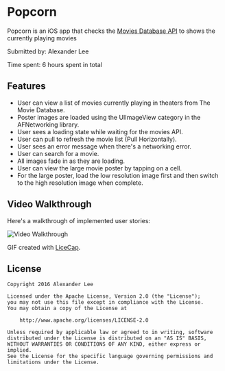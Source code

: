 # Popcorn

Popcorn is an iOS app that checks the [Movies Database API](https://developers.themoviedb.org/3) to shows the currently playing movies

Submitted by: Alexander Lee

Time spent: 6 hours spent in total

## Features

* User can view a list of movies currently playing in theaters from The Movie Database.
* Poster images are loaded using the UIImageView category in the AFNetworking library.
* User sees a loading state while waiting for the movies API.
* User can pull to refresh the movie list (Pull Horizontally).
* User sees an error message when there's a networking error.
* User can search for a movie.
* All images fade in as they are loading.
* User can view the large movie poster by tapping on a cell.
* For the large poster, load the low resolution image first and then switch to the high resolution image when complete.


## Video Walkthrough

Here's a walkthrough of implemented user stories:

<img src='https://github.com/alexander-lee/popcorn/blob/master/demo.gif' title='Video Walkthrough' width='' alt='Video Walkthrough' />

GIF created with [LiceCap](http://www.cockos.com/licecap/).


## License

    Copyright 2016 Alexander Lee

    Licensed under the Apache License, Version 2.0 (the "License");
    you may not use this file except in compliance with the License.
    You may obtain a copy of the License at

        http://www.apache.org/licenses/LICENSE-2.0

    Unless required by applicable law or agreed to in writing, software
    distributed under the License is distributed on an "AS IS" BASIS,
    WITHOUT WARRANTIES OR CONDITIONS OF ANY KIND, either express or implied.
    See the License for the specific language governing permissions and
    limitations under the License.
